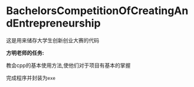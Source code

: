# BachelorsCompetitionOfCreatingAndEntrepreneurship

这是用来储存大学生创新创业大赛的代码

**方明老师的任务:**

教会cpp的基本使用方法,使他们对于项目有基本的掌握

完成程序并封装为`exe`
